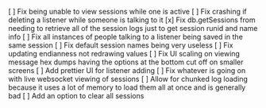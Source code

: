 [ ] Fix being unable to view sessions while one is active
[ ] Fix crashing if deleting a listener while someone is talking to it
[x] Fix db.getSessions from needing to retrieve all of the session logs just to get session runid and name info
[ ] Fix all instances of people talking to a listener being saved in the same session
[ ] Fix default session names being very useless
[ ] Fix updating endianness not redrawing values
[ ] Fix UI scaling on viewing message hex dumps having the options at the bottom cut off on smaller screens
[ ] Add prettier UI for listener adding
[ ] Fix whatever is going on with live websocket viewing of sessions
[ ] Allow for chunked log loading because it uses a lot of memory to load them all at once and is generally bad
[ ] Add an option to clear all sessions
